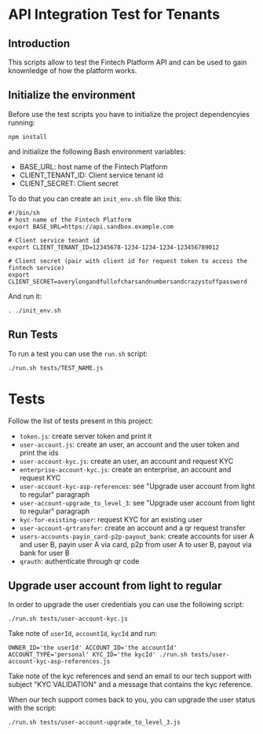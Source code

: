 
API Integration Test for Tenants
=================================================

Introduction
-------------------------------------------------
This scripts allow to test the Fintech Platform API and can be used to gain knownledge of how the platform works.

Initialize the environment
-------------------------------------------------
Before use the test scripts you have to initialize the project dependencyies running:
```
npm install
```

and initialize the following Bash environment variables:
* BASE_URL: host name of the Fintech Platform
* CLIENT_TENANT_ID: Client service tenant id
* CLIENT_SECRET: Client secret

To do that you can create an `init_env.sh` file like this:
```
#!/bin/sh
# host name of the Fintech Platform
export BASE_URL=https://api.sandbox.example.com

# Client service tenant id
export CLIENT_TENANT_ID=12345678-1234-1234-1234-123456789012

# Client secret (pair with client id for request token to access the fintech service)
export CLIENT_SECRET=averylongandfullofcharsandnumbersandcrazystuffpassword
```

And run it:
```
. ./init_env.sh
```




Run Tests
-------------------------------------------------
To run a test you can use the `run.sh` script:
```
./run.sh tests/TEST_NAME.js
```

# Tests
Follow the list of tests present in this project:

* `token.js`: create server token and print it
* `user-account.js`: create an user, an account and the user token and print the ids
* `user-account-kyc.js`: create an user, an account and request KYC
* `enterprise-account-kyc.js`: create an enterprise, an account and request KYC
* `user-account-kyc-asp-references`: see "Upgrade user account from light to regular" paragraph
* `user-account-upgrade_to_level_3`: see "Upgrade user account from light to regular" paragraph
* `kyc-for-existing-user`: request KYC for an existing user
* `user-account-qrtransfer`: create an account and a qr request transfer
* `users-accounts-payin_card-p2p-payout_bank`: create accounts for user A and user B, payin user A via card, p2p from user A to user B, payout via bank for user B
* `qrauth`: authenticate through qr code


## Upgrade user account from light to regular
In order to upgrade the user credentials you can use the following script:
```
./run.sh tests/user-account-kyc.js
```
Take note of ``userId``, `accountId`,  `kycId` and run:
```
OWNER_ID='the userId' ACCOUNT_ID='the accountId' ACCOUNT_TYPE='personal' KYC_ID='the kycId' ./run.sh tests/user-account-kyc-asp-references.js 
```

Take note of the kyc references and send an email to our tech support with subject "KYC VALIDATION" and a message that contains the kyc reference.

When our tech support comes back to you, you can upgrade the user status with the script:
```
./run.sh tests/user-account-upgrade_to_level_3.js
```
